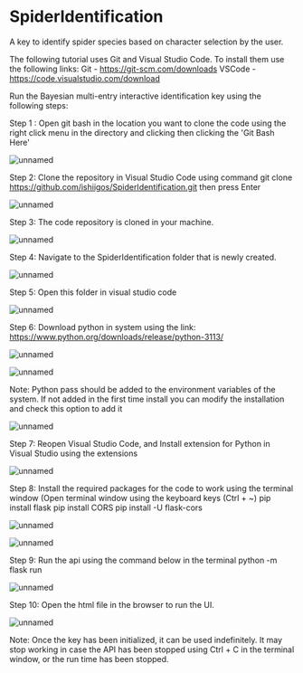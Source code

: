 # SpiderIdentification
A key to identify spider species based on character selection by the user.

The following tutorial uses Git and Visual Studio Code. To install them use the following links:
Git - https://git-scm.com/downloads
VSCode - https://code.visualstudio.com/download

Run the Bayesian multi-entry interactive identification key using the following steps:

Step 1 :
Open git bash in the location you want to clone the code using the right click menu in the directory and clicking then clicking the 'Git Bash Here'

![unnamed](https://user-images.githubusercontent.com/75872231/234969176-47a62b53-f193-4d71-bac3-eac84a6a84e6.png)

Step 2: 
Clone the repository in Visual Studio Code using command 
git clone https://github.com/ishiigos/SpiderIdentification.git 
then press Enter

![unnamed](https://user-images.githubusercontent.com/75872231/234969606-82c53a16-6671-4003-af6a-2419715efe78.png)

Step 3: 
The code repository is cloned in your machine. 

![unnamed](https://user-images.githubusercontent.com/75872231/234969665-31f3f14b-1a19-4704-ab63-1cc6992716b5.png)

Step 4: 
Navigate to the SpiderIdentification folder that is newly created.

![unnamed](https://user-images.githubusercontent.com/75872231/234969735-bd564377-8739-4921-9c05-d85d77a739de.png)

Step 5:
Open this folder in visual studio code 

![unnamed](https://user-images.githubusercontent.com/75872231/234969812-73eb58d7-8b62-44dc-964e-4d069e8c3580.png)

Step 6: 
Download python in system using the link:
https://www.python.org/downloads/release/python-3113/

![unnamed](https://user-images.githubusercontent.com/75872231/234969879-20105c4d-f51a-41ff-8972-a83b5beb990b.png)

![unnamed](https://user-images.githubusercontent.com/75872231/234970013-2d48f680-c9fb-46c0-9b74-f212ec63eba3.png)

Note: Python pass should be added to the environment variables of the system. If not added in the first time install you can modify the installation and check this option to add it 

![unnamed](https://user-images.githubusercontent.com/75872231/234970091-42cfb835-3ef3-40f4-be78-23dd0ce30612.png)

Step 7: 
Reopen Visual Studio Code, and Install extension for Python in Visual Studio using the extensions

![unnamed](https://user-images.githubusercontent.com/75872231/234970164-89208d95-da26-4812-a0c2-c3291a90984e.png)

Step 8: 
Install the required packages for the code to work using the terminal window (Open terminal window using the keyboard keys (Ctrl + ~)
pip install flask
pip install CORS 
pip install -U flask-cors

![unnamed](https://user-images.githubusercontent.com/75872231/234970210-cbe45f81-44ab-4db3-a1c4-9dc851f90849.png)

![unnamed](https://user-images.githubusercontent.com/75872231/234970244-cfe52a60-bd77-4e7f-8161-36d5a4199f35.png)

Step 9: 
Run the api using the command below in the terminal
python -m flask run

![unnamed](https://user-images.githubusercontent.com/75872231/234970321-15ec0a3c-79b9-4450-a889-f03e60fb63b2.png)

Step 10: 
Open the html file in the browser to run the UI.

![unnamed](https://user-images.githubusercontent.com/75872231/234970361-5362d218-2b9e-4761-9da9-61080faae2e0.png)

Note: Once the key has been initialized, it can be used indefinitely. It may stop working in case the API has been stopped using Ctrl + C in the terminal window, or the run time has been stopped.
